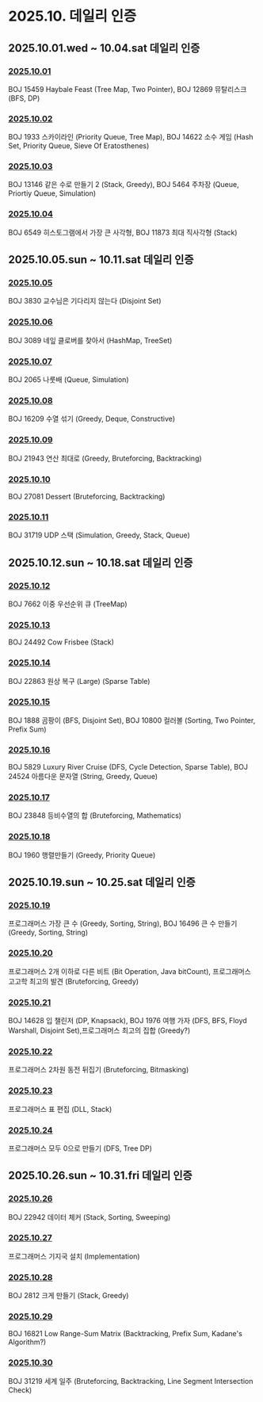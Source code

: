# 2025.10. 데일리 인증

## 2025.10.01.wed ~ 10.04.sat 데일리 인증

### [2025.10.01](https://github.com/jwelyl/daily_certification/blob/main/2025/10/01/25_10_01_daily_certification.md)
BOJ 15459 Haybale Feast (Tree Map, Two Pointer), BOJ 12869 뮤탈리스크 (BFS, DP)

### [2025.10.02](https://github.com/jwelyl/daily_certification/blob/main/2025/10/02/25_10_02_daily_certification.md)
BOJ 1933 스카이라인 (Priority Queue, Tree Map), BOJ 14622 소수 게임 (Hash Set, Priority Queue, Sieve Of Eratosthenes)

### [2025.10.03](https://github.com/jwelyl/daily_certification/blob/main/2025/10/03/25_10_03_daily_certification.md)
BOJ 13146 같은 수로 만들기 2 (Stack, Greedy), BOJ 5464 주차장 (Queue, Priortiy Queue, Simulation)

### [2025.10.04](https://github.com/jwelyl/daily_certification/blob/main/2025/10/04/25_10_04_daily_certification.md)
BOJ 6549 히스토그램에서 가장 큰 사각형, BOJ 11873 최대 직사각형 (Stack)

## 2025.10.05.sun ~ 10.11.sat 데일리 인증

### [2025.10.05](https://github.com/jwelyl/daily_certification/blob/main/2025/10/05/25_10_05_daily_certification.md)
BOJ 3830 교수님은 기다리지 않는다 (Disjoint Set)

### [2025.10.06](https://github.com/jwelyl/daily_certification/blob/main/2025/10/06/25_10_06_daily_certification.md)
BOJ 3089 네잎 클로버를 찾아서 (HashMap, TreeSet)

### [2025.10.07](https://github.com/jwelyl/daily_certification/blob/main/2025/10/07/25_10_07_daily_certification.md)
BOJ 2065 나룻배 (Queue, Simulation)

### [2025.10.08](https://github.com/jwelyl/daily_certification/blob/main/2025/10/08/25_10_08_daily_certification.md)
BOJ 16209 수열 섞기 (Greedy, Deque, Constructive)

### [2025.10.09](https://github.com/jwelyl/daily_certification/blob/main/2025/10/09/25_10_09_daily_certification.md)
BOJ 21943 연산 최대로 (Greedy, Bruteforcing, Backtracking)

### [2025.10.10](https://github.com/jwelyl/daily_certification/blob/main/2025/10/10/25_10_10_daily_certification.md)
BOJ 27081 Dessert (Bruteforcing, Backtracking)

### [2025.10.11](https://github.com/jwelyl/daily_certification/blob/main/2025/10/11/25_10_11_daily_certification.md)
BOJ 31719 UDP 스택 (Simulation, Greedy, Stack, Queue)

## 2025.10.12.sun ~ 10.18.sat 데일리 인증

### [2025.10.12](https://github.com/jwelyl/daily_certification/blob/main/2025/10/12/25_10_12_daily_certification.md)
BOJ 7662 이중 우선순위 큐 (TreeMap)

### [2025.10.13](https://github.com/jwelyl/daily_certification/blob/main/2025/10/13/25_10_13_daily_certification.md)
BOJ 24492 Cow Frisbee (Stack)

### [2025.10.14](https://github.com/jwelyl/daily_certification/blob/main/2025/10/14/25_10_14_daily_certification.md)
BOJ 22863 원상 복구 (Large) (Sparse Table)

### [2025.10.15](https://github.com/jwelyl/daily_certification/blob/main/2025/10/15/25_10_15_daily_certification.md)
BOJ 1888 곰팡이 (BFS, Disjoint Set), BOJ 10800 컬러볼 (Sorting, Two Pointer, Prefix Sum)

### [2025.10.16](https://github.com/jwelyl/daily_certification/blob/main/2025/10/16/25_10_16_daily_certification.md)
BOJ 5829 Luxury River Cruise (DFS, Cycle Detection, Sparse Table), BOJ 24524 아름다운 문자열 (String, Greedy, Queue)

### [2025.10.17](https://github.com/jwelyl/daily_certification/blob/main/2025/10/17/25_10_17_daily_certification.md)
BOJ 23848 등비수열의 합 (Bruteforcing, Mathematics)

### [2025.10.18](https://github.com/jwelyl/daily_certification/blob/main/2025/10/18/25_10_18_daily_certification.md)
BOJ 1960 행렬만들기 (Greedy, Priority Queue)

## 2025.10.19.sun ~ 10.25.sat 데일리 인증

### [2025.10.19](https://github.com/jwelyl/daily_certification/blob/main/2025/10/19/25_10_19_daily_certification.md)
프로그래머스 가장 큰 수 (Greedy, Sorting, String), BOJ 16496 큰 수 만들기 (Greedy, Sorting, String)

### [2025.10.20](https://github.com/jwelyl/daily_certification/blob/main/2025/10/20/25_10_20_daily_certification.md)
프로그래머스 2개 이하로 다른 비트 (Bit Operation, Java bitCount), 프로그래머스 고고학 최고의 발견 (Bruteforcing, Greedy)

### [2025.10.21](https://github.com/jwelyl/daily_certification/blob/main/2025/10/21/25_10_21_daily_certification.md)
BOJ 14628 입 챌린저 (DP, Knapsack), BOJ 1976 여행 가자 (DFS, BFS, Floyd Warshall, Disjoint Set),프로그래머스 최고의 집합 (Greedy?)

### [2025.10.22](https://github.com/jwelyl/daily_certification/blob/main/2025/10/22/25_10_22_daily_certification.md)
프로그래머스 2차원 동전 뒤집기 (Bruteforcing, Bitmasking)

### [2025.10.23](https://github.com/jwelyl/daily_certification/blob/main/2025/10/23/25_10_23_daily_certification.md)
프로그래머스 표 편집 (DLL, Stack)

### [2025.10.24](https://github.com/jwelyl/daily_certification/blob/main/2025/10/24/25_10_24_daily_certification.md)
프로그래머스 모두 0으로 만들기 (DFS, Tree DP)

## 2025.10.26.sun ~ 10.31.fri 데일리 인증
### [2025.10.26](https://github.com/jwelyl/daily_certification/blob/main/2025/10/26/25_10_26_daily_certification.md)
BOJ 22942 데이터 체커 (Stack, Sorting, Sweeping) 

### [2025.10.27](https://github.com/jwelyl/daily_certification/blob/main/2025/10/27/25_10_27_daily_certification.md)
프로그래머스 기지국 설치 (Implementation)

### [2025.10.28](https://github.com/jwelyl/daily_certification/blob/main/2025/10/28/25_10_28_daily_certification.md)
BOJ 2812 크게 만들기 (Stack, Greedy)

### [2025.10.29](https://github.com/jwelyl/daily_certification/blob/main/2025/10/29/25_10_29_daily_certification.md)
BOJ 16821 Low Range-Sum Matrix (Backtracking, Prefix Sum, Kadane's Algorithm?)

### [2025.10.30](https://github.com/jwelyl/daily_certification/blob/main/2025/10/30/25_10_30_daily_certification.md)
BOJ 31219 세계 일주 (Bruteforcing, Backtracking, Line Segment Intersection Check)